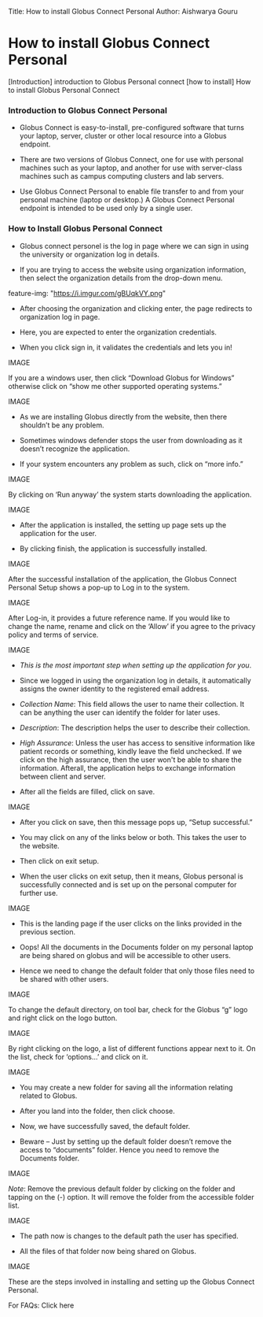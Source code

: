 
Title: How to install Globus Connect Personal
Author: Aishwarya Gouru


# How to install Globus Connect Personal

[Introduction] introduction to Globus Personal connect
[how to install] How to install Globus Personal Connect

### Introduction to Globus Connect Personal

* Globus Connect is easy-to-install, pre-configured software that turns your laptop, server, cluster or other local resource into a Globus endpoint.

* There are two versions of Globus Connect, one for use with personal machines such as your laptop, and another for use with server-class machines such as campus computing clusters and lab servers.

* Use Globus Connect Personal to enable file transfer to and from your personal machine (laptop or desktop.) A Globus Connect Personal endpoint is intended to be used only by a single user.

### How to Install Globus Personal Connect

* Globus connect personel is the log in page where we can sign in using the university or organization log in details.

* If you are trying to access the website using organization information, then select the organization details from the drop-down menu.


feature-img: "https://i.imgur.com/gBUqkVY.png"


* After choosing the organization and clicking enter, the page redirects to organization log in page.

* Here, you are expected to enter the organization credentials.

* When you click sign in, it validates the credentials and lets you in!

IMAGE

If you are a windows user, then click “Download Globus for Windows” otherwise click on “show me other supported operating systems.”

IMAGE

* As we are installing Globus directly from the website, then there shouldn’t be any problem.

* Sometimes windows defender stops the user from downloading as it doesn’t recognize the application.

* If your system encounters any problem as such, click on “more info.”

IMAGE

By clicking on ‘Run anyway’ the system starts downloading the application.

IMAGE

* After the application is installed, the setting up page sets up the application for the user.

* By clicking finish, the application is successfully installed.

IMAGE

After the successful installation of the application, the Globus Connect Personal Setup shows a pop-up to Log in to the system.

IMAGE

After Log-in, it provides a future reference name. If you would like to change the name, rename and click on the ‘Allow’ if you agree to the privacy policy and terms of service.

IMAGE

* *This is the most important step when setting up the application for you*.

* Since we logged in using the organization log in details, it automatically assigns the owner identity to the registered email address.

* *Collection Name*: This field allows the user to name their collection. It can be anything the user can identify the folder for later uses.

* *Description*: The description helps the user to describe their collection.

* *High Assurance*: Unless the user has access to sensitive information like patient records or something, kindly leave the field unchecked. If we click on the high assurance, then the user won't be able to share the information. Afterall, the application helps to exchange information between client and server.

* After all the fields are filled, click on save.

IMAGE

* After you click on save, then this message pops up, “Setup successful.”

* You may click on any of the links below or both. This takes the user to the website.

* Then click on exit setup.

* When the user clicks on exit setup, then it means, Globus personal is successfully connected and is set up on the personal computer for further use.

IMAGE

* This is the landing page if the user clicks on the links provided in the previous section.

* Oops! All the documents in the Documents folder on my personal laptop are being shared on globus and will be accessible to other users.

* Hence we need to change the default folder that only those files need to be shared with other users.

IMAGE

To change the default directory, on tool bar, check for the Globus “g” logo and right click on the logo button.

IMAGE

By right clicking on the logo, a list of different functions appear next to it. On the list, check for ‘options…’ and click on it.

IMAGE

* You may create a new folder for saving all the information relating related to Globus.

* After you land into the folder, then click choose.

* Now, we have successfully saved, the default folder.

* Beware – Just by setting up the default folder doesn’t remove the access to “documents” folder. Hence you need to remove the Documents folder.

IMAGE

*Note*: Remove the previous default folder by clicking on the folder and tapping on the (-) option. It will remove the folder from the accessible folder list.

IMAGE

* The path now is changes to the default path the user has specified.

* All the files of that folder now being shared on Globus.

IMAGE

These are the steps involved in installing and setting up the Globus Connect Personal.




For FAQs: Click here